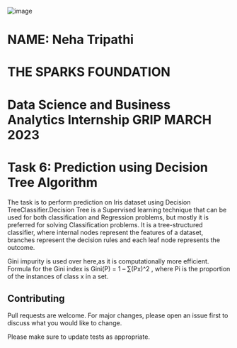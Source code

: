 ![image](https://user-images.githubusercontent.com/115025996/225599808-2b125258-a4bb-447a-adce-7abdf4a85043.png)
# NAME: Neha Tripathi
# THE SPARKS FOUNDATION
# Data Science and Business Analytics Internship GRIP MARCH 2023
# Task 6: Prediction using Decision Tree Algorithm
The task is to perform prediction on Iris dataset using Decision TreeClassifier.Decision Tree is a Supervised learning technique that can be used for both classification and Regression problems, but mostly it is preferred for solving Classification problems. It is a tree-structured classifier, where internal nodes represent the features of a dataset, branches represent the decision rules and each leaf node represents the outcome.

Gini impurity is used over here,as it is  computationally more efficient.
Formula for the Gini index is Gini(P) = 1 – ∑(Px)^2 , where Pi is the proportion of the instances of class x in a set.

## Contributing

Pull requests are welcome. For major changes, please open an issue first
to discuss what you would like to change.

Please make sure to update tests as appropriate.

